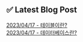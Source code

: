 
## ✅ Latest Blog Post

[2023/04/17 - 테이블이란?](https://22gamin.tistory.com/6) <br/>
[2023/04/17 - 데이터베이스란?](https://22gamin.tistory.com/4) <br/>
